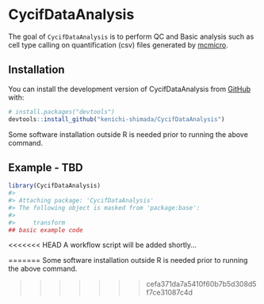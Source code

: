 
<!-- README.md is generated from README.Rmd. Please edit that file -->

# CycifDataAnalysis

<!-- badges: start -->
<!-- badges: end -->

The goal of `CycifDataAnalysis` is to perform QC and Basic analysis such
as cell type calling on quantification (csv) files generated by
[mcmicro](https://mcmicro.org/).

## Installation

You can install the development version of CycifDataAnalysis from
[GitHub](https://github.com/) with:

``` r
# install.packages("devtools")
devtools::install_github("kenichi-shimada/CycifDataAnalysis")
```

Some software installation outside R is needed prior to running the
above command.

## Example - TBD

``` r
library(CycifDataAnalysis)
#> 
#> Attaching package: 'CycifDataAnalysis'
#> The following object is masked from 'package:base':
#> 
#>     transform
## basic example code
```

<<<<<<< HEAD
A workflow script will be added shortly…
<!-- What is special about using `README.Rmd` instead of just `README.md`? You can include R chunks like so: -->

=======
Some software installation outside R is needed prior to running the
above command.

<!-- What is special about using `README.Rmd` instead of just `README.md`? You can include R chunks like so: -->
>>>>>>> cefa371da7a5410f60b7b5d308d5f7ce31087c4d
<!-- ```{r cars} -->
<!-- summary(cars) -->
<!-- ``` -->
<!-- You'll still need to render `README.Rmd` regularly, to keep `README.md` up-to-date. `devtools::build_readme()` is handy for this. You could also use GitHub Actions to re-render `README.Rmd` every time you push. An example workflow can be found here: <https://github.com/r-lib/actions/tree/v1/examples>. -->
<!-- You can also embed plots, for example: -->
<!-- ```{r pressure, echo = FALSE} -->
<!-- plot(pressure) -->
<!-- ``` -->
<!-- In that case, don't forget to commit and push the resulting figure files, so they display on GitHub and CRAN. -->
